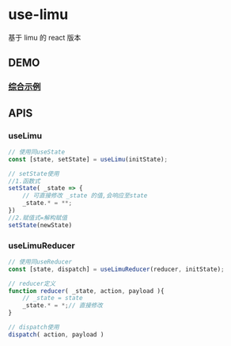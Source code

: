 <!--
 * @Author: itmanyong
 * @Date: 2021-06-30 09:32:18
 * @LastEditTime: 2021-08-12 18:28:30
 * @LastEditors: itmanyong
 * @Description:
 * @FilePath: \use-limu\README.md
 * ___
-->

# use-limu

基于 limu 的 react 版本

## DEMO

<h3><a href="https://codesandbox.io/s/serene-rubin-y5583?file=/src/example-state.js"  target="_blank">综合示例</a></h3>
<h3>

## APIS

### useLimu

```js
// 使用同useState
const [state, setState] = useLimu(initState);

// setState使用
//1.函数式
setState( _state => {
	// 可直接修改 _state 的值,会响应至state
	_state.* = **;
})
//2.赋值式=解构赋值
setState(newState)
```

### useLimuReducer

```js
// 使用同useReducer
const [state, dispatch] = useLimuReducer(reducer, initState);

// reducer定义
function reducer( _state, action, payload ){
	// _state = state
	_state.* = *;// 直接修改
}

// dispatch使用
dispatch( action, payload )


```
